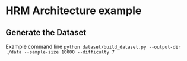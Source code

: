 # HRM Architecture example



## Generate the Dataset 

Example command line 
`python dataset/build_dataset.py --output-dir ./data --sample-size 10000 --difficulty 7`